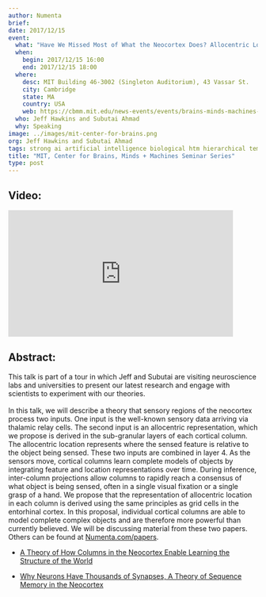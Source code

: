 ```yaml
---
author: Numenta
brief:
date: 2017/12/15
event:
  what: "Have We Missed Most of What the Neocortex Does? Allocentric Location as the Basis of Perception"
  when:
    begin: 2017/12/15 16:00
    end: 2017/12/15 18:00
  where:
    desc: MIT Building 46-3002 (Singleton Auditorium), 43 Vassar St.
    city: Cambridge
    state: MA
    country: USA
    web: https://cbmm.mit.edu/news-events/events/brains-minds-machines-seminar-series-jeff-hawkins
  who: Jeff Hawkins and Subutai Ahmad
  why: Speaking
image: ../images/mit-center-for-brains.png
org: Jeff Hawkins and Subutai Ahmad
tags: strong ai artificial intelligence biological htm hierarchical temporal memory computing brain neuroscience
title: "MIT, Center for Brains, Minds + Machines Seminar Series"
type: post
---
```


## Video:
<iframe width="453.6" height="255.15" src="https://www.youtube.com/embed/yVT7dO_Tf4E" frameborder="0" gesture="media" allow="encrypted-media" allowfullscreen></iframe>

## Abstract:

This talk is part of a tour in which Jeff and Subutai are visiting neuroscience labs and universities to present our latest research and engage with scientists to experiment with our theories. </br></br>
In this talk, we will describe a theory that sensory regions of the neocortex process two inputs. One input is the well-known sensory data arriving via thalamic relay cells. The second input is an allocentric representation, which we propose is derived in the sub-granular layers of each cortical column. The allocentric location represents where the sensed feature is relative to the object being sensed. These two inputs are combined in layer 4. As the sensors move, cortical columns learn complete models of objects by integrating feature and location representations over time. During inference, inter-column projections allow columns to rapidly reach a consensus of what object is being sensed, often in a single visual fixation or a single grasp of a hand. We propose that the representation of allocentric location in each column is derived using the same principles as grid cells in the entorhinal cortex. In this proposal, individual cortical columns are able to model complete complex objects and are therefore more powerful than currently believed.
We will be discussing material from these two papers. Others can be found at [Numenta.com/papers](/papers/).

* [A Theory of How Columns in the Neocortex Enable Learning the Structure of the World](https://doi.org/10.3389/fncir.2017.00081)

* [Why Neurons Have Thousands of Synapses, A Theory of Sequence Memory in the Neocortex](https://doi.org/10.3389/fncir.2016.00023)
